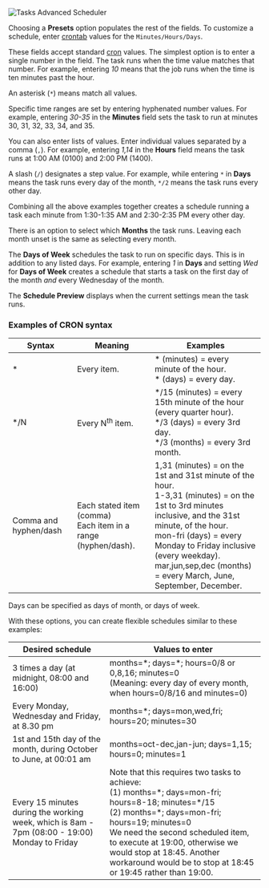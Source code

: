 ![Tasks Advanced Scheduler](/images/CORE/12.0/TasksAdvancedScheduler.png "Tasks Advanced Scheduler")

Choosing a **Presets** option populates the rest of the fields.
To customize a schedule, enter [crontab](https://www.freebsd.org/cgi/man.cgi?crontab(5)) values for the `Minutes/Hours/Days`.

These fields accept standard [cron](https://www.freebsd.org/cgi/man.cgi?query=cron) values.
The simplest option is to enter a single number in the field.
The task runs when the time value matches that number.
For example, entering *10* means that the job runs when the time is ten minutes past the hour.

An asterisk (`*`) means match all values.

Specific time ranges are set by entering hyphenated number values.
For example, entering *30-35* in the **Minutes** field sets the task to run at minutes 30, 31, 32, 33, 34, and 35.

You can also enter lists of values.
Enter individual values separated by a comma (`,`).
For example, entering *1,14* in the **Hours** field means the task runs at 1:00 AM (0100) and 2:00 PM (1400).

A slash (`/`) designates a step value.
For example, while entering `*` in **Days** means the task runs every day of the month, `*/2` means the task runs every other day.

Combining all the above examples together creates a schedule running a task each minute from 1:30-1:35 AM and 2:30-2:35 PM every other day.

There is an option to select which **Months** the task runs.
Leaving each month unset is the same as selecting every month.

The **Days of Week** schedules the task to run on specific days.
This is in addition to any listed days.
For example, entering *1* in **Days** and setting *Wed* for **Days of Week** creates a schedule that starts a task on the first day of the month *and* every Wednesday of the month.

The **Schedule Preview** displays when the current settings mean the task runs.

### Examples of CRON syntax

<table class="truetable">
	<thead>
		<tr>
			<th>Syntax</th>
			<th>Meaning</th>
			<th>Examples</th>
		</tr>
	</thead>
	<tbody>
		<tr>
			<td> * </td>
			<td>Every item.</td>
			<td>* (minutes) = every minute of the hour.<br/>* (days) = every day.</td>
		</tr>
		<tr>
			<td> */N </td>
			<td>Every N<sup>th</sup> item.</td>
			<td>*/15 (minutes) = every 15th minute of the hour (every quarter hour).<br/>*/3 (days) = every 3rd day.<br/>*/3 (months) = every 3rd month.</td>
		</tr>
		<tr>
			<td>Comma and hyphen/dash</td>
			<td>Each stated item (comma)<br/>Each item in a range (hyphen/dash).</td>
			<td>1,31 (minutes) = on the 1st and 31st minute of the hour.<br/>1-3,31 (minutes) = on the 1st to 3rd minutes inclusive, and the  31st minute, of the hour.<br/>mon-fri (days) = every Monday to Friday inclusive (every weekday).<br/>mar,jun,sep,dec (months) = every March, June, September, December.</td>
		</tr>
	</tbody>
</table>

Days can be specified as days of month, or days of week.

With these options, you can create flexible schedules similar to these examples:

<table class="truetable">
	<thead>
		<tr>
			<th>Desired schedule</th>
			<th>Values to enter</th>
		</tr>
	</thead>
	<tbody>
		<tr>
			<td>3 times a day (at midnight, 08:00 and 16:00)</td>
			<td>months=*; days=*; hours=0/8 or 0,8,16; minutes=0<br/>(Meaning: every day of every month, when hours=0/8/16 and minutes=0)</td>
		</tr>
		<tr>
			<td>Every Monday, Wednesday and Friday, at 8.30 pm</td>
			<td>months=*; days=mon,wed,fri; hours=20; minutes=30</td>
		</tr>
		<tr>
			<td>1st and 15th day of the month, during October to June, at 00:01 am</td>
			<td>months=oct-dec,jan-jun; days=1,15; hours=0; minutes=1</td>
		</tr>
		<tr>
			<td>Every 15 minutes during the working week, which is 8am - 7pm (08:00 - 19:00) Monday to Friday</td>
			<td>Note that this requires two tasks to achieve:<br/>(1) months=*; days=mon-fri; hours=8-18; minutes=*/15<br/>(2) months=*; days=mon-fri; hours=19; minutes=0<br/>We need the second scheduled item, to execute at 19:00, otherwise we would stop at 18:45. Another workaround would be to stop at 18:45 or 19:45 rather than 19:00.</td>
		</tr>
	</tbody>
</table>
